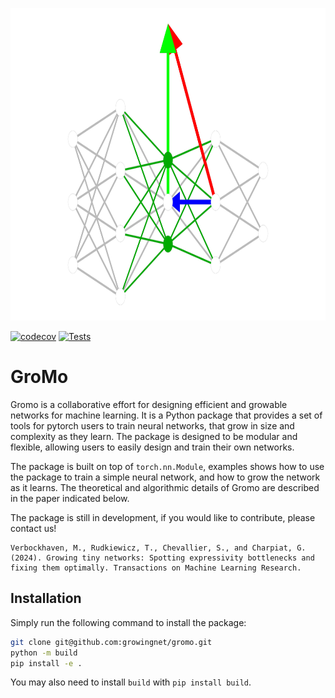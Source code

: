 <p align=center>
  <img alt="banner" src="docs/source/images/logo_bg_black.png" height=500px>
</p>

[![codecov](https://codecov.io/github/growingnet/gromo/graph/badge.svg?token=87HWKJ6H6D)](https://codecov.io/github/growingnet/gromo)
[![Tests](https://github.com/growingnet/gromo/actions/workflows/tests.yml/badge.svg?branch=main)](https://github.com/growingnet/gromo/actions/workflows/tests.yml)

# GroMo

Gromo is a collaborative effort for designing efficient and growable networks
for machine learning. It is a Python package that provides a set of tools for
pytorch users to train neural networks, that grow in size and complexity as
they learn. The package is designed to be modular and flexible, allowing users
to easily design and train their own networks.

The package is built on top of `torch.nn.Module`,
examples shows how to use the package to train a simple neural network, and how
to grow the network as it learns. The theoretical and algorithmic details of
Gromo are described in the paper indicated below.

The package is still in development, if you would like to contribute, please
contact us!

```
Verbockhaven, M., Rudkiewicz, T., Chevallier, S., and Charpiat, G. (2024). Growing tiny networks: Spotting expressivity bottlenecks and fixing them optimally. Transactions on Machine Learning Research.
```

## Installation

Simply run the following command to install the package:

```bash
git clone git@github.com:growingnet/gromo.git
python -m build
pip install -e .
```

You may also need to install `build` with `pip install build`.
